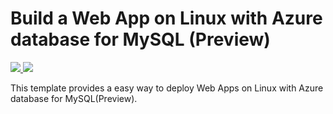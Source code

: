 # Build a Web App on Linux with Azure database for MySQL (Preview)

<a href="https://portal.azure.com/#create/Microsoft.Template/uri/https%3A%2F%2Fraw.githubusercontent.com%2FAzure%2Fazure-quickstart-templates%2Fmaster%2F101-webapp-linux-managed-mysql%2Fazuredeploy.json" target="_blank">
  <img src="http://azuredeploy.net/deploybutton.png"/>
</a>
<a href="http://armviz.io/#/?load=https%3A%2F%2Fraw.githubusercontent.com%2FAzure%2Fazure-quickstart-templates%2Fmaster%2F101-webapp-linux-managed-mysql%2Fazuredeploy.json" target="_blank">
  <img src="http://armviz.io/visualizebutton.png"/>
</a>

This template provides a easy way to deploy Web Apps on Linux with Azure database for MySQL(Preview).